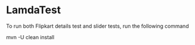 # LamdaTest

To run both Flipkart details test and slider tests, run the following command

mvn -U clean install 
